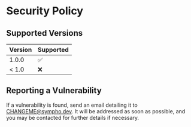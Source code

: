 # Security Policy

## Supported Versions

| Version | Supported          |
| ------- | ------------------ |
| 1.0.0   | :white_check_mark: |
| < 1.0   | :x:                |

## Reporting a Vulnerability

If a vulnerability is found, send an email detailing it to [CHANGEME@sympho.dev](mailto:CHANGEME@sympho.dev). It will be addressed as soon as possible, and you may be contacted for further details if necessary.
